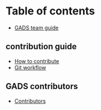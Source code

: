 # Table of contents

* [GADS team guide](README.md)

## contribution guide

* [How to contribute](contribution-guide/contributing.md)
* [Git workflow](contribution-guide/git-workflow.md)

## GADS contributors <a id="contributors"></a>

* [Contributors](contributors/contributor.md)


